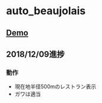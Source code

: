 # auto_beaujolais

## <a href="https://t-macchinetta.github.io/resthere/" target="_blank">Demo</a>

## 2018/12/09進捗
### 動作
- 現在地半径500mのレストラン表示
- ガワは適当


